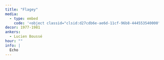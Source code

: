 ```yaml
---
title: "Flagey"
media:
  - type: embed
    code: '<object classid="clsid:d27cdb6e-ae6d-11cf-96b8-444553540000" width="500" height="375" id="video_widget"> <param name="allowScriptAccess" value="always" /> <param name="allowFullScreen" value="true" /> <param name="movie" value="http://www.utoolize.com/widget/video_widget.swf?vID=0&mID=15052&wID=1880&siteName=www.utoolize.com&lang=nl&showVideoLink=0&permalink=http://cobra.canvas.be/permalink/1.1530855?mode=atom" /> <param name="quality" value="high" /> <param name="bgcolor" value="#000000" /> <param name="wmode" value="transparent"/> <embed src="http://www.utoolize.com/widget/video_widget.swf?vID=0&mID=15052&wID=1880&siteName=www.utoolize.com&lang=nl&showVideoLink=0&permalink=http://cobra.canvas.be/permalink/1.1530855?mode=atom" quality="high" bgcolor="#ffffff" width="500" height="375" wmode="transparent" name="widget" align="middle" allowScriptAccess="always" allowFullScreen="true" type="application/x-shockwave-flash" pluginspage="http://www.macromedia.com/go/getflashplayer" style="outline: none;"/> </object>'
decor: 1977-1981
ankers:
  - Lucien Boussé
hour: ""
info: |
  Echo
---
```

